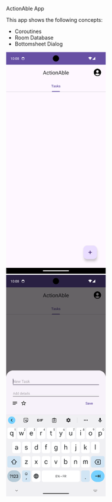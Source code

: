 ActionAble App

This app shows the following concepts:
- Coroutines
- Room Database
- Bottomsheet Dialog

<p float="left">
    <img src="home.png" width="270" />
    <img src="taskdialog.png" width="270" />
</p>
